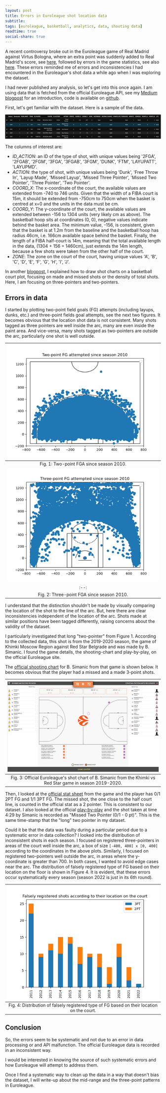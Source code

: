 ```yaml
---
layout: post
title: Errors in Euroleague shot location data
subtitle:
tags: [euroleague, basketball, analytics, data, shooting data]
readtime: true
social-share: true
---
```


A recent controversy broke out in the Euroleague game of Real Madrid against Virtus Bologna, where an extra point was suddenly added to Real Madrid's score, see [here](https://twitter.com/3StepsBasket/status/1585747489206173696), followed by errors in the game statistics, see also [here](https://twitter.com/3StepsBasket/status/1585968030240022528). These errors reminded me of errors and inconsistencies I had encountered in the Euroleague's shot data a while ago when I was exploring the dataset.

I had never published any analysis, so let's get into this once again. I am using data that is fetched from the official Euroleague API, see my [Medium blogpost](https://g-giasemidis.medium.com/create-euroleague-shot-charts-in-python-7ba4aa574644) for an introduction, code is available on [github](https://github.com/giasemidis/euroleague-shot-charts).

First, let's get familiar with the dataset. Here is a sample of the data.

![data-sample](https://raw.githubusercontent.com/giasemidis/giasemidis.github.io/master/_posts/figures/shot-data-head-example.png)

The columns of interest are:

- *ID_ACTION*: an ID of the type of shot, with unique values being '2FGA', '2FGAB', '2FGM', '3FGA', '3FGAB', '3FGM', 'DUNK', 'FTM', 'LAYUPATT', 'LAYUPMD'.
- *ACTION*: the type of shot, with unique values being 'Dunk', 'Free Throw In', 'Layup Made', 'Missed Layup', 'Missed Three Pointer', 'Missed Two Pointer', 'Three Pointer', 'Two Pointer'.
- *COORD_X*: The x-coordinate of the court, the available values are extended from -740 to 746 units. Given that the width of a FIBA court is 15m, it should be extended from -750cm to 750cm when the basket is centred at x=0 and the units in the data must be cm.
- *COORD_Y*: The y-coordinate of the court, the available values are extended between -156 to 1304 units (very likely cm as above). The basketball hoop sits at coordinates (0, 0), negative values indicate behind the basket area. The minimum value, -156, is consistent, given that the basket is at 1.2m from the baseline and the basketball hoop has radius 46cm, i.e. 166cm available space behind the basket. Finally, the length of a FIBA half-court is 14m, meaning that the total available length in the data, (1304 + 156 = 1460cm), just extends the 14m length, because a few shots were taken from the other half of the court.
- *ΖΟΝΕ*: The zone on the court of the court, having unique values 'A', 'B', 'C', 'D', 'E', 'F', 'G', 'H', 'I', 'J'.

In another [blogpost](https://g-giasemidis.medium.com/create-euroleague-shot-charts-in-python-7ba4aa574644), I explained how to draw shot charts on a basketball court plot, focusing on made and missed shots or the density of total shots. Here, I am focusing on three-pointers and two-pointers.

## Errors in data
I started by plotting two-point field goals (FG) attempts (including layups, dunks, etc.) and three-point fields goal attempts, see the next two figures. It becomes obvious that the location shot data is not consistent. Many shots tagged as three pointers are well inside the arc, many are even inside the paint area. And vice-versa, many shots tagged as two-pointers are outside the arc, particularly one shot is well outside.

| ![two-point-fga](https://raw.githubusercontent.com/giasemidis/giasemidis.github.io/master/_posts/figures/two-point-fg-attempted-since-2010-short-charts.png)|
|:--:|
|Fig. 1: Two-point FGA since season 2010.|
| ![three-point-fga](https://raw.githubusercontent.com/giasemidis/giasemidis.github.io/master/_posts/figures/three-point-fg-attempted-since-2010-short-charts.png)|
|:--:|
|Fig. 2: Three-point FGA since season 2010.|

I understand that the distinction shouldn't be made by visually comparing the location of the shot to the line of the arc. But, here there are clear inconsistencies independent of the location of the arc. Shots made at similar positions have been tagged differently, raising concerns about the validity of the dataset.

I particularly investigated that long "two-pointer" from Figure 1. According to the collected data, this shot is from the 2019-2020 season, the game of Khimki Moscow Region against Red Star Belgrade and was made by B. Simanic. I found the game details, the shooting-chart and play-by-play, on the official Euroleague site.

The [official shooting chart](https://www.euroleaguebasketball.net/euroleague/game-center/2019-20/khimki-moscow-region-crvena-zvezda-mts-belgrade/E2019/212/#shooting-chart) for B. Simanic from that game is shown below. It becomes obvious that the player had a missed and a made 3-point shots.

| ![simanic-shot-chart](https://raw.githubusercontent.com/giasemidis/giasemidis.github.io/master/_posts/figures/simanic-shot-chart-khimki-red-start-2019-200.png)|
|:--:|
|Fig. 3: Official Euroleague's shot chart of B. Simanic from the Khimki vs Red Star game in season 2019-2020.|

Then, I looked at the [official stat sheet](https://www.euroleaguebasketball.net/euroleague/game-center/2019-20/khimki-moscow-region-crvena-zvezda-mts-belgrade/E2019/212/#boxscore) from the game and the player has 0/1 2PT FG and 1/1 3PT FG. The missed shot, the one close to the half court line, is counted in the official stat as a 2 pointer. This is consistent to our dataset. I also looked at the official [play-by-play](https://www.euroleaguebasketball.net/euroleague/game-center/2019-20/khimki-moscow-region-crvena-zvezda-mts-belgrade/E2019/212/#play-by-play) and the shot taken at time 4:29 by Simanic is recorded as "Missed Two Pointer (0/1 - 0 pt)". This is the same time-stamp that the "long" two pointer in my dataset.

Could it be that the data was faulty during a particular period due to a systematic error in data collection? I looked into the distribution of inconsistent shots in each season. I focused on registered three-pointers in areas of the court well inside the arc, a box of size `[-400, 400] x [0, 400]` according to the coordinates in the above plots. Similarly, I focused on registered two-pointers well outside the arc, in areas where the y-coordinate is greater than 700. In both cases, I wanted to avoid edge cases near the arc. The distribution of falsely registered type of FG based on their location on the floor is shown in Figure 4. It is evident, that these errors occur systematically every season (season 2022 is just in its 6th round).

| ![distribution-false-shots](https://raw.githubusercontent.com/giasemidis/giasemidis.github.io/master/_posts/figures/distribution-falsely-registered-shots-by-year.png)|
|:--:|
|Fig. 4: Distribution of falsely registered type of FG based on their location on the court.|


## Conclusion
So, the errors seem to be systematic and not due to an error in data processing or and API malfunction. The official Euroleague data is recorded in an inconsistent way.

I would be interested in knowing the source of such systematic errors and how Euroleague will attempt to address them.

Once I find a systematic way to clean up the data in a way that doesn't bias the dataset, I will write-up about the mid-range and the three-point patterns in Euroleague.
